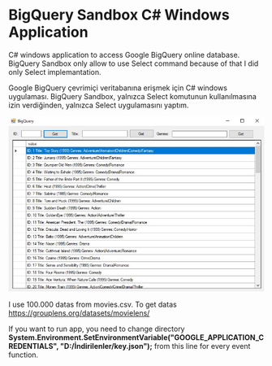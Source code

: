 # BigQuery Sandbox C# Windows Application
 
C# windows application to access Google BigQuery online database. BigQuery Sandbox only allow to use Select command because of that I did only Select implemantation.

Google BigQuery çevrimiçi veritabanına erişmek için C# windows uygulaması. BigQuery Sandbox, yalnızca Select komutunun kullanılmasına izin verdiğinden, yalnızca Select uygulamasını yaptım.

<p>
  <img src="doc/test1.JPG">
</p>

I use 100.000 datas from movies.csv. To get datas <a>https://grouplens.org/datasets/movielens/</a>

If you want to run app, you need to change directory <strong>System.Environment.SetEnvironmentVariable("GOOGLE_APPLICATION_CREDENTIALS", "D:/İndirilenler/key.json");</strong> from this line for every event function.
